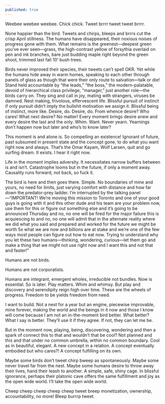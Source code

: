```yaml
---
published: true
---
```

Weebee weebee weebee. Chick chick. Tweet brrrr tweet tweet brrrr.

None happier than the bird. Tweets and chirps, bleeps and brrrs cut the crisp April stillness. The humans have disappeared, their noxious noises of progress gone with them. What remains is the greenest—deepest green you’ve ever seen—grass, the high-contrast yellow of forsythia overlaid on pen and ink branches, bare just budding maple right beyond the green shoot, trimmed last fall 10’ bush trees.

Birds never improved their species, their tweets can’t spell OKR. Yet while the humans hide away in warm homes, speaking to each other through panels of glass as though that were their only route to salvation—talk or die! Stand held accountable by “the leads,” “the boss,” the modern-palatable, devoid of hierarchical class privilege, “manager,” just another role—the birds carry on. They sing and call in joy, mating with strangers, viruses be damned. Nest making, frivolous, effervescent life. Blissful pursuit of instinct if only pursuit didn’t imply the bullshit motivation we assign it. Blissful being of instinct, more like. Desire, do. Desire, do. From whence desire? Who cares! What next desire? No matter! Every moment brings desire anew and every desire the last and the only. Whim. Want. Never yearn. Yearnings don’t happen now but later and who’s to know later?

This moment is and alone is. So compelling an existence! Ignorant of future, past subsumed in present state and the concept gone, to do what you want right now and always. That’s the Omar Kayam, Wolf Larsen, quit and go surfing dream. It exists. I hear it right now.

Life in the moment implies adversity. It necessitates narrow buffers between is and isn’t. Catastrophe looms but in the future, if only a moment away. Causality runs forward, not back, so fuck it.

The bird is here and then goes there. Simple. No boundaries of mine and yours, no need for limits, just varying comfort with distance and how far down the predator-prey ladder. I’m interrupted by the talking panel—“IMPORTANT! We’re moving this mission to Toronto and one of your good guys is going with it and this other dude and his team are your problem now, use them for this or figure out something else and it’s going to be announced Thursday and no, no one will be fired for the major failure this is acquiescing to and no, no one will admit that in the alternate reality where we did what you said and prepared and worked for the future we might be worth 5x what we are now and billions are at stake and we’re one of the few ways most people can figure out how to eat now. Trying to understand why you let these two humans—thinking, wondering, curious—let them go and make a thing that we might not use right now and I want this and not that and faster!”

Humans are not birds.

Humans are not corporatists.

Humans are integrant, emergent wholes, irreducible not bundles. Now is essential. So is later. Play matters. Whim and whimsy. But play and discovery and serendipity reign high over time. These are the wheels of progress. Freedom to be yields freedom from need.

I want to build. Not a nest for a year but an engine, piecewise improvable, mine forever, making the world and the beings in it now and those I know will come because I am not an in-the-moment bird better. What better? What I say is better. They’ll use it if they agree. If not, they can let me be.

But in the moment now, playing, being, discovering, wondering and then a spark of connect this to that and wouldn’t that be cool? Not planned and this and that under no common umbrella, within no common boundary. Cool as in beautiful, elegant. A new concept in a relation. A concept eventually embodied but who cares?! A concept fulfilling on its own.

Maybe some birds don’t tweet chirp bweep as spontaneously. Maybe some never travel far from the nest. Maybe some humans desire to throw away their lives, hand their leash to another. A simple, safe, shiny cage. In blissful ignorance, perhaps their platonic cave offers the same fulfillment and joy as the open wide world. I’ll take the open wide world.

Cheep cheep cheep cheep cheep tweet breep monetization, ownership, accountability, no more! Bleep burrrp tweet.

